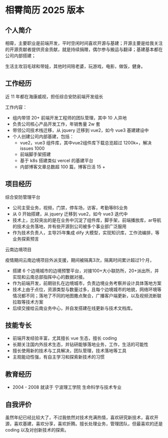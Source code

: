 # 相霄简历 2025 版本

## 个人简介

相霄，主要职业是前端开发，平时空闲时间喜欢开源与基建；开源主要是给我关注的开源贡献者提供资金贡献，就是持续捐赠，偶尔参与搬运与翻译；基建基本都在公司内部搭建；

生活主攻羽毛球和带娃，其他时间陪老婆，玩游戏，电影，做饭，健身。

## 工作经历

近 11 年都在海康威视，担任综合安防前端开发组长 

工作内容：

+ 组内带领 20+ 前端开发工程师的团队管理，其中 10 人异地
+ 负责公司核心产品开发工作，年销售量 2w 套
+ 带领公司技术栈迁移，从 jquery 迁移到 vue2，如今 vue3 基建建设中
+ 个人创建公司内部基建，包括：
  + vue2，vue3 组件库，其中vue2组件库下载总览超过 1200k+，解决issues 1000
  + 前端脚手架搭建
  + 基于 k8s 搭建类似 vercel 的基建平台
  + 内部博客文章总数超 100 篇，博客日活 15 +

## 项目经历

综合安防管理平台

+ 公司主营业务，视频，门禁，停车场，访客，考勤等BS业务
+ 从 0 开始搭建，从 jquery 迁移到 vue2，如今 vue3 迭代中
+ 技术上，比较突出的是在业务中沉淀了组件库，脚手架，前端播放库，ar导航的技术业务落地，并有些开源到公司被多个事业部广泛服用
+ 作为技术负责人，主导25年集成 dify 大模型，实现知识库，工作流编排，等业务探索预言

云南边境项目

疫情期间云南边境项目外派支援，期间被隔离3次，隔离时间累计超过1个月，

+ 搭建 6 个边境城市的边境预警平台，对接100+大小联防所，20+派出所，并实现和云南总部指挥中心的数据对接。
+ 作为前端开发，前期驻扎在边境城市，负责边境业务考察并设计具体落地方案
+ 技术上由于点位，资源类型与数量过多，且每个边境城市的地貌，网络环境等情况都不同；落地了不同的地图撒点聚合，广播客户端更新，以及视频流断联拉取等技术方案
+ 后续交接给云南业务中心，并自发搭建在线更新与技术文档库。

## 技能专长

+ 前端开发经验丰富，尤其擅长 vue 生态，擅长 coding
+ 长期关注国内外技术生态，并钻研能够落地业务，工作，生活的可能性
+ 擅长使用新的技术与工具解决，团队管理，技术落地等工具
+ 主观能动性强，有自主学习和探索新技术的习惯

## 教育经历

+ 2004 - 2008 就读于 宁波理工学院 生命科学与技术专业

## 自我评价

虽然年纪已经比较大了，不过我依然对技术充满热情，喜欢研究新技术，喜欢开源，喜欢基建，喜欢分享，喜欢折腾。擅长处理业务，管理团队，但最喜欢的还是 coding 以及对创新技术的探索。
